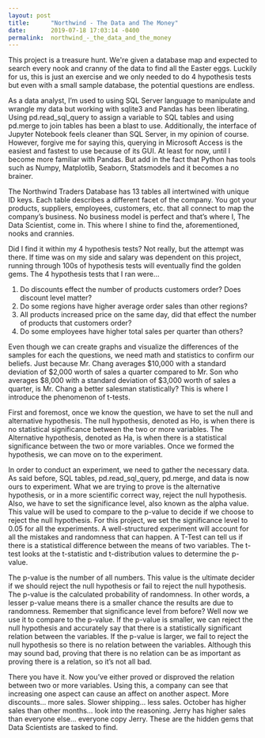 ```yaml
---
layout: post
title:      "Northwind - The Data and The Money"
date:       2019-07-18 17:03:14 -0400
permalink:  northwind_-_the_data_and_the_money
---
```



This project is a treasure hunt. We're given a database map and expected to search every nook and cranny of the data to find all the Easter eggs. Luckily for us, this is just an exercise and we only needed to do 4 hypothesis tests but even with a small sample database, the potential questions are endless.

As a data analyst, I’m used to using SQL Server language to manipulate and wrangle my data but working with sqlite3 and Pandas has been liberating. Using pd.read_sql_query to assign a variable to SQL tables and using pd.merge to join tables has been a blast to use. Additionally, the interface of Jupyter Notebook feels cleaner than SQL Server, in my opinion of course. However, forgive me for saying this, querying in Microsoft Access is the easiest and fastest to use because of its GUI. At least for now, until I become more familiar with Pandas. But add in the fact that Python has tools such as Numpy, Matplotlib, Seaborn, Statsmodels and it becomes a no brainer.

The Northwind Traders Database has 13 tables all intertwined with unique ID keys. Each table describes a different facet of the company. You got your products, suppliers, employees, customers, etc. that all connect to map the company’s business. No business model is perfect and that’s where I, The Data Scientist, come in. This where I shine to find the, aforementioned, nooks and crannies.

Did I find it within my 4 hypothesis tests? Not really, but the attempt was there. If time was on my side and salary was dependent on this project,  running through 100s of hypothesis tests will eventually find the golden gems. The 4 hypothesis tests that I ran were…
 
1)	Do discounts effect the number of products customers order? Does discount level matter?
2)	Do some regions have higher average order sales than other regions?
3)	All products increased price on the same day, did that effect the number of products that customers order?
4)	Do some employees have higher total sales per quarter than others?

Even though we can create graphs and visualize the differences of the samples for each the questions, we need math and statistics to confirm our beliefs. Just because Mr. Chang averages $10,000 with a standard deviation of $2,000 worth of sales a quarter compared to Mr. Son who averages $8,000 with a standard deviation of $3,000 worth of sales a quarter, is Mr. Chang a better salesman statistically? This is where I introduce the phenomenon of t-tests.

First and foremost, once we know the question, we have to set the null and alternative hypothesis. The null hypothesis, denoted as Ho, is when there is no statistical significance between the two or more variables. The Alternative hypothesis, denoted as Ha, is when there is a statistical significance between the two or more variables. Once we formed the hypothesis, we can move on to the experiment.

In order to conduct an experiment, we need to gather the necessary data. As said before, SQL tables, pd.read_sql_query, pd.merge, and data is now ours to experiment. What we are trying to prove is the alternative hypothesis, or in a more scientific correct way, reject the null hypothesis. Also, we have to set the significance level, also known as the alpha value. This value will be used to compare to the p-value to decide if we choose to reject the null hypothesis. For this project, we set the significance level to 0.05 for all the experiments. A well-structured experiment will account for all the mistakes and randomness that can happen. A T-Test can tell us if there is a statistical difference between the means of two variables. The t-test looks at the t-statistic and t-distribution values to determine the p-value.

The p-value is the number of all numbers. This value is the ultimate decider if we should reject the null hypothesis or fail to reject the null hypothesis. The p-value is the calculated probability of randomness. In other words, a lesser p-value means there is a smaller chance the results are due to randomness. Remember that significance level from before? Well now we use it to compare to the p-value. If the p-value is smaller, we can reject the null hypothesis and accurately say that there is a statistically significant relation between the variables. If the p-value is larger, we fail to reject the null hypothesis so there is no relation between the variables. Although this may sound bad, proving that there is no relation can be as important as proving there is a relation, so it’s not all bad.

There you have it. Now you’ve either proved or disproved the relation between two or more variables. Using this, a company can see that increasing one aspect can cause an affect on another aspect. More discounts… more sales. Slower shipping… less sales. October has higher sales than other months… look into the reasoning. Jerry has higher sales than everyone else… everyone copy Jerry. These are the hidden gems that Data Scientists are tasked to find.
